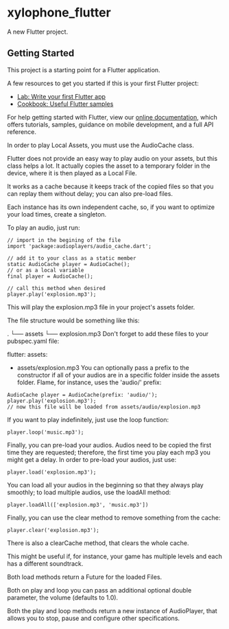 # xylophone_flutter

A new Flutter project.

## Getting Started

This project is a starting point for a Flutter application.

A few resources to get you started if this is your first Flutter project:

- [Lab: Write your first Flutter app](https://flutter.dev/docs/get-started/codelab)
- [Cookbook: Useful Flutter samples](https://flutter.dev/docs/cookbook)

For help getting started with Flutter, view our
[online documentation](https://flutter.dev/docs), which offers tutorials,
samples, guidance on mobile development, and a full API reference.


In order to play Local Assets, you must use the AudioCache class.

Flutter does not provide an easy way to play audio on your assets, but this class helps a lot. It actually copies the asset to a temporary folder in the device, where it is then played as a Local File.

It works as a cache because it keeps track of the copied files so that you can replay them without delay; you can also pre-load files.

Each instance has its own independent cache, so, if you want to optimize your load times, create a singleton.

To play an audio, just run:

    // import in the begining of the file
    import 'package:audioplayers/audio_cache.dart';

    // add it to your class as a static member
    static AudioCache player = AudioCache();
    // or as a local variable
    final player = AudioCache();

    // call this method when desired
    player.play('explosion.mp3');
This will play the explosion.mp3 file in your project's assets folder.

The file structure would be something like this:

.
└── assets
    └── explosion.mp3
Don't forget to add these files to your pubspec.yaml file:

flutter:
  assets:
   - assets/explosion.mp3
You can optionally pass a prefix to the constructor if all of your audios are in a specific folder inside the assets folder. Flame, for instance, uses the 'audio/' prefix:

    AudioCache player = AudioCache(prefix: 'audio/');
    player.play('explosion.mp3');
    // now this file will be loaded from assets/audio/explosion.mp3
If you want to play indefinitely, just use the loop function:

    player.loop('music.mp3');
Finally, you can pre-load your audios. Audios need to be copied the first time they are requested; therefore, the first time you play each mp3 you might get a delay. In order to pre-load your audios, just use:

    player.load('explosion.mp3');
You can load all your audios in the beginning so that they always play smoothly; to load multiple audios, use the loadAll method:

    player.loadAll(['explosion.mp3', 'music.mp3'])
Finally, you can use the clear method to remove something from the cache:

    player.clear('explosion.mp3');
There is also a clearCache method, that clears the whole cache.

This might be useful if, for instance, your game has multiple levels and each has a different soundtrack.

Both load methods return a Future for the loaded Files.

Both on play and loop you can pass an additional optional double parameter, the volume (defaults to 1.0).

Both the play and loop methods return a new instance of AudioPlayer, that allows you to stop, pause and configure other specifications.